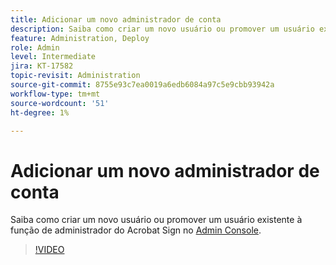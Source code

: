```yaml
---
title: Adicionar um novo administrador de conta
description: Saiba como criar um novo usuário ou promover um usuário existente à função de administrador do Acrobat Sign
feature: Administration, Deploy
role: Admin
level: Intermediate
jira: KT-17582
topic-revisit: Administration
source-git-commit: 8755e93c7ea0019a6edb6084a97c5e9cbb93942a
workflow-type: tm+mt
source-wordcount: '51'
ht-degree: 1%

---
```


# Adicionar um novo administrador de conta

Saiba como criar um novo usuário ou promover um usuário existente à função de administrador do Acrobat Sign no [Admin Console](https://adminconsole.adobe.com/br/).

>[!VIDEO](https://video.tv.adobe.com/v/3453156?quality=12&learn=on&hidetitle=true)